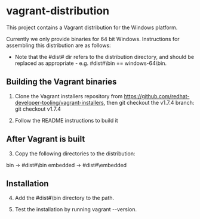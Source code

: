 # vagrant-distribution
This project contains a Vagrant distribution for the Windows platform.

Currently we only provide binaries for 64 bit Windows.  Instructions for assembling this distribution are as follows:

* Note that the #dist# dir refers to the distribution directory, and should be replaced as appropriate - e.g. #dist#\bin == windows-64\bin.

Building the Vagrant binaries
-----------------------------

1. Clone the Vagrant installers repository from https://github.com/redhat-developer-tooling/vagrant-installers, then git checkout the v1.7.4 branch:
     git checkout v1.7.4

2. Follow the README instructions to build it


After Vagrant is built
----------------------

3. Copy the following directories to the distribution:

  bin -> #dist#\bin
  embedded -> #dist#\embedded

  
Installation
------------
4. Add the #dist#\bin directory to the path.

5. Test the installation by running vagrant --version.
